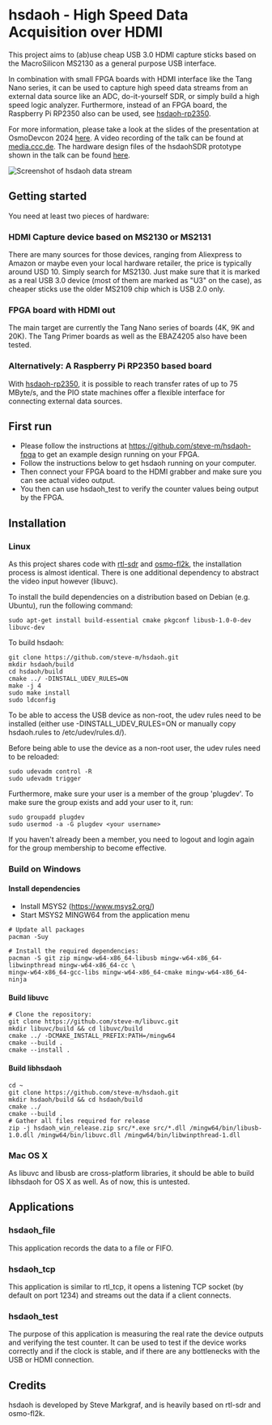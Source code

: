 # hsdaoh - High Speed Data Acquisition over HDMI

This project aims to (ab)use cheap USB 3.0 HDMI capture sticks based on the MacroSilicon MS2130 as a general purpose USB interface.

In combination with small FPGA boards with HDMI interface like the Tang Nano series, it can be used to capture high speed data streams from an external data source like an ADC, do-it-yourself SDR, or simply build a high speed logic analyzer.
Furthermore, instead of an FPGA board, the Raspberry Pi RP2350 also can be used, see [hsdaoh-rp2350](https://github.com/steve-m/hsdaoh-rp2350).

For more information, please take a look at the slides of the presentation at OsmoDevcon 2024 [here](https://people.osmocom.org/steve-m/hsdaoh_slides/rendered/osmodevcon2024_hsdaoh.pdf).
A video recording of the talk can be found at [media.ccc.de](https://media.ccc.de/v/osmodevcon2024-200-low-cost-high-speed-data-acquisition-over-hdmi).
The hardware design files of the hsdaohSDR prototype shown in the talk can be found [here](https://github.com/steve-m/hsdaohSDR).

![Screenshot of hsdaoh data stream](https://steve-m.de/projects/hsdaoh/hsdaoh_screenshot.jpg)

## Getting started

You need at least two pieces of hardware:

### HDMI Capture device based on MS2130 or MS2131
There are many sources for those devices, ranging from Aliexpress to Amazon or maybe even your local hardware retailer, the price is typically around USD 10. Simply search for MS2130.
Just make sure that it is marked as a real USB 3.0 device (most of them are marked as "U3" on the case), as cheaper sticks use the older MS2109 chip which is USB 2.0 only.

### FPGA board with HDMI out
The main target are currently the Tang Nano series of boards (4K, 9K and 20K). The Tang Primer boards as well as the EBAZ4205 also have been tested.

### Alternatively: A Raspberry Pi RP2350 based board
With [hsdaoh-rp2350](https://github.com/steve-m/hsdaoh-rp2350), it is possible to reach transfer rates of up to 75 MByte/s, and the PIO state machines offer a flexible interface for connecting external data sources.

## First run

- Please follow the instructions at https://github.com/steve-m/hsdaoh-fpga to get an example design running on your FPGA.
- Follow the instructions below to get hsdaoh running on your computer.
- Then connect your FPGA board to the HDMI grabber and make sure you can see actual video output.
- You then can use hsdaoh_test to verify the counter values being output by the FPGA.

## Installation

### Linux

As this project shares code with [rtl-sdr](https://osmocom.org/projects/rtl-sdr/wiki/Rtl-sdr) and [osmo-fl2k](https://osmocom.org/projects/osmo-fl2k/wiki), the installation process is almost identical.
There is one additional dependency to abstract the video input however (libuvc).

To install the build dependencies on a distribution based on Debian (e.g. Ubuntu), run the following command:

    sudo apt-get install build-essential cmake pkgconf libusb-1.0-0-dev libuvc-dev

To build hsdaoh:

    git clone https://github.com/steve-m/hsdaoh.git
    mkdir hsdaoh/build
    cd hsdaoh/build
    cmake ../ -DINSTALL_UDEV_RULES=ON
    make -j 4
    sudo make install
    sudo ldconfig

To be able to access the USB device as non-root, the udev rules need to be installed (either use -DINSTALL_UDEV_RULES=ON or manually copy hsdaoh.rules to /etc/udev/rules.d/).

Before being able to use the device as a non-root user, the udev rules need to be reloaded:

    sudo udevadm control -R
    sudo udevadm trigger

Furthermore, make sure your user is a member of the group 'plugdev'.
To make sure the group exists and add your user to it, run:

    sudo groupadd plugdev
    sudo usermod -a -G plugdev <your username>

If you haven't already been a member, you need to logout and login again for the group membership to become effective.

### Build on Windows
#### Install dependencies
- Install MSYS2 (https://www.msys2.org/)
- Start MSYS2 MINGW64 from the application menu

```console
# Update all packages
pacman -Suy

# Install the required dependencies:
pacman -S git zip mingw-w64-x86_64-libusb mingw-w64-x86_64-libwinpthread mingw-w64-x86_64-cc \
mingw-w64-x86_64-gcc-libs mingw-w64-x86_64-cmake mingw-w64-x86_64-ninja
```

#### Build libuvc
```console
# Clone the repository:
git clone https://github.com/steve-m/libuvc.git
mkdir libuvc/build && cd libuvc/build
cmake ../ -DCMAKE_INSTALL_PREFIX:PATH=/mingw64
cmake --build .
cmake --install .
```

#### Build libhsdaoh
```console
cd ~
git clone https://github.com/steve-m/hsdaoh.git
mkdir hsdaoh/build && cd hsdaoh/build
cmake ../
cmake --build .
# Gather all files required for release
zip -j hsdaoh_win_release.zip src/*.exe src/*.dll /mingw64/bin/libusb-1.0.dll /mingw64/bin/libuvc.dll /mingw64/bin/libwinpthread-1.dll
```

### Mac OS X
As libuvc and libusb are cross-platform libraries, it should be able to build libhsdaoh for OS X as well. As of now, this is untested.

## Applications

### hsdaoh_file

This application records the data to a file or FIFO.

### hsdaoh_tcp

This application is similar to rtl_tcp, it opens a listening TCP socket (by default on port 1234) and streams out the data if a client connects.

### hsdaoh_test

The purpose of this application is measuring the real rate the device outputs and verifying the test counter. It can be used to test if the device works correctly and if the clock is stable, and if there are any bottlenecks with the USB or HDMI connection.

## Credits

hsdaoh is developed by Steve Markgraf, and is heavily based on rtl-sdr and osmo-fl2k.
